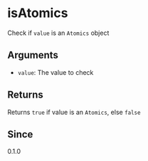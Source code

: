 # isAtomics

Check if `value` is an `Atomics` object

## Arguments

- `value`: The value to check

## Returns

Returns `true` if value is an `Atomics`, else `false`

## Since

0.1.0
